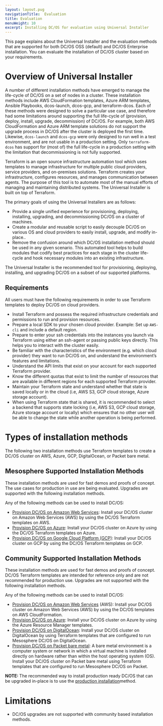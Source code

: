 ```yaml
---
layout: layout.pug
navigationTitle:  Evaluation
title: Evaluation
menuWeight: 10
excerpt: Installing DC/OS for evaluation using Universal Installer
---
```


This page explains about the Universal Installer and the evaluation methods that are supported for both DC/OS OSS (default) and DC/OS Enterprise installation. You can evaluate the installation of DC/OS cluster based on your requirements.

# Overview of Universal Installer 
A number of different installation methods have emerged to manage the life-cycle of DC/OS on a set of nodes in a cluster. These installation methods include AWS CloudFormation templates, Azure ARM templates, Ansible Playbooks, dcos-launch, dcos-gcp, and terraform-dcos. Each of these methods were designed to solve a particular use case, and therefore had some limitations around supporting the full life-cycle of (provision, deploy, install, upgrade, decommission) of DC/OS. For example, both AWS CloudFormation and Azure ARM template solutions do not support the upgrade process in DC/OS after the cluster is deployed the first time. Likewise, `dcos-launch` and `dcos-gcp` were only designed to run well in a test environment, and are not usable in a production setting. Only `terraform-dcos` has support for (most of) the full life-cycle in a production setting with the limitation that decommissioning is not fully supported.

Terraform is an open source infrastructure automation tool which uses templates to manage infrastructure for multiple public cloud providers, service providers, and on-premises solutions. Terraform creates your infrastructure, configures resources, and manages communication between agents. The purpose of this tool is to automate most of the manual efforts of managing and maintaining distributed systems. The Universal Installer is built on top of Terraform.

The primary goals of using the Universal Installers are as follows:
- Provide a single unified experience for provisioning, deploying, installing, upgrading, and decommissioning DC/OS on a cluster of machines. 
- Create a modular and reusable script to easily decouple DC/OS on various OS and cloud providers to easily install, upgrade, and modify in-place..
- Remove the confusion around which DC/OS installation method should be used in any given scenario. This automated tool helps to build modules that codify best practices for each stage in the cluster life-cycle and hook necessary modules into an existing infrastructure. 
	
The Universal Installer is the recommended tool for provisioning, deploying, installing, and upgrading DC/OS on a subset of our supported platforms.

## Requirements
All users must have the following requirements in order to use Terraform templates to deploy DC/OS on cloud providers. 

- Install Terraform and possess the required infrastructure credentials and permissions to run and provision resources.
- Prepare a local SDK to your chosen cloud provider. Example: Set up `AWS-cli` and include a default region.
- Prepare to enter your ssh credentials into the instances you launch via Terraform using either an ssh-agent or passing public keys directly. This helps you to interact with the cluster easily. 
- Be familiar with the characteristics of the environment (e.g. which cloud provider) they want to run DC/OS on, and understand the environment’s features and limitations.
- Understand the API limits that exist on your account for each supported Terraform provider.
- Know the different quotas that exist to limit the number of resources that are available in different regions for each supported Terraform provider.
- Maintain your Terraform state and understand whether that state is saved locally or in the cloud (i.e, AWS S3, GCP cloud storage, Azure storage account). 
- When using Terraform state that is shared, it is recommended to select a backend that supports state locking (i.e, AWS S3, GCP cloud storage, Azure storage account or locally) which ensures that no other user will be able to change the state while another operation is being performed. 


# Types of installation methods
The following two installation methods use Terraform templates to create a DC/OS cluster on AWS, Azure, GCP, DigitalOcean, or Packet bare metal. 
 
## Mesosphere Supported Installation Methods
These installation methods are used for fast demos and proofs of concept. The use cases for production in use are being evaluated. Upgrades are supported with the following installation methods.

Any of the following methods can be used to install DC/OS:
- [Provision DC/OS on Amazon Web Services](/1.12/installing/evaluation/mesosphere-supported-methods/aws/): Install your DC/OS cluster on Amazon Web Services (AWS) by using the DC/OS Terraform templates on AWS.
- [Provision DC/OS on Azure](/1.12/installing/evaluation/mesosphere-supported-methods/azure/): Install your DC/OS cluster on Azure by using the DC/OS Terraform templates on Azure.
- [Provision DC/OS on Google Cloud Platform (GCP)](/1.12/installing/evaluation/mesosphere-supported-methods/gcp/): Install your DC/OS cluster on GCP by using the DC/OS Terraform templates on GCP. 

## Community Supported Installation Methods 
These installation methods are used for fast demos and proofs of concept. DC/OS Terraform templates are intended for reference only and are not recommended for production use. Upgrades are not supported with the following installation methods.

Any of the following methods can be used to install DC/OS:
- [Provision DC/OS on Amazon Web Services](/1.12/installing/evaluation/community-supported-methods/aws/) (AWS): Install your DC/OS cluster on Amazon Web Services (AWS) by using the DC/OS templates on AWS CloudFormation. 
- [Provision DC/OS on Azure](/1.12/installing/evaluation/community-supported-methods/azure/): Install your DC/OS cluster on Azure by using the Azure Resource Manager templates.
- [Provision DC/OS on DigitalOcean](/1.12/installing/evaluation/community-supported-methods/digitalocean/): Install your DC/OS cluster on DigitalOcean by using Terraform templates that are configured to run Mesosphere DC/OS on DigitalOcean.
- [Provision DC/OS on Packet bare metal](/1.12/installing/evaluation/community-supported-methods/packet/): A bare metal environment is a computer system or network in which a virtual machine is installed directly on hardware rather than within the host operating system (OS). Install your DC/OS cluster on Packet bare metal using Terraform templates that are configured to run Mesosphere DC/OS on Packet.
 
<p class="message--note"><strong>NOTE: </strong>The recommended way to install production ready DC/OS that can be upgraded in-place is to use the  <a href="https://docs.mesosphere.com/1.12/installing/production/deploying-dcos/">production installation</a>method.</p>

# Limitations
- DC/OS upgrades are not supported with community based installation methods.
